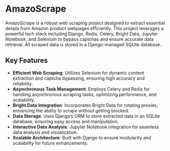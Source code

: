 # AmazoScrape 

AmazoScrape is a robust web scraping project designed to extract essential details from Amazon product webpages efficiently. This project leverages a powerful tech stack including Django, Redis, Celery, Bright Data, Jupyter Notebook, and Selenium to bypass captchas and ensure accurate data retrieval. All scraped data is stored in a Django-managed SQLite database.

## Key Features

- **Efficient Web Scraping**: Utilizes Selenium for dynamic content extraction and captcha bypassing, ensuring high accuracy and reliability.
- **Asynchronous Task Management**: Employs Celery and Redis for handling asynchronous scraping tasks, optimizing performance, and scalability.
- **Bright Data Integration**: Incorporates Bright Data for rotating proxies, enhancing the ability to scrape without getting blocked.
- **Data Storage**: Uses Django’s ORM to store extracted data in an SQLite database, ensuring easy access and manipulation.
- **Interactive Data Analysis**: Jupyter Notebook integration for seamless data analysis and visualization.
- **Scalable Architecture**: Built with Django to ensure modularity and scalability for future enhancements.
